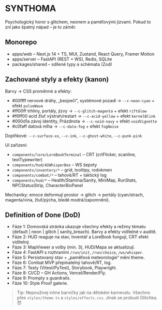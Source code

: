 # SYNTHOMA

Psychologický horor s glitchem, neonem a paměťovými jizvami. Pokud to zní jako špatný nápad – je to záměr.

## Monorepo

- apps/web – Next.js 14 + TS, MUI, Zustand, React Query, Framer Motion
- apps/server – FastAPI (REST + WS), Redis, SQLite
- packages/shared – sdílené typy a schémata (Zod)

## Zachované styly a efekty (kanon)

Barvy → CSS proměnné a efekty:

- #00ffff nervové dráhy, „bezpečí", systémové pozadí → `--c-neon-cyan` + efekt `pulseWave`
- #ff00ff trhliny, portály, jizvy → `--c-glitch-magenta` + efekt `riftGlow`
- #f6ff00 acid žluť výstrah/restart → `--c-acid-yellow` + efekt `kernelBlink`
- #000d1a závoj identity, Prázdnota → `--c-void-navy` + efekt `voidVignette`
- #c0faff datová mlha → `--c-data-fog` + efekt `fogNoise`

Doplňkové: `--c-surface-xx`, `--c-ink`, `--c-ghost-white`, `--c-punk-pink`

UI zařízení:

- `components/lore/LoreBookTerminal` – CRT (crtFlicker, scanline, textTypewriter)
- `components/hud/AIWhisperBox` – WS šepoty
- `components/inventory/*` – grid, tooltipy, rodokmen
- `components/combat/*` – tahově/RT + taktický log
- `components/hud/*` – Health/Stamina/Sanity, MiniMap, RunStats, NPCStatusStrip, CharacterBioPanel

Mechaniky: emoce deformují prostor → glitch → portály (cyan/strach, magenta/vina, žluť/pýcha, bledě modrá/zapomnění).

## Definition of Done (DoD)

- Fáze 1: Domovská stránka ukazuje všechny efekty a režimy tématu (default | neon | glitch | sanity_breach). Barvy a efekty viditelné v auditě.
- Fáze 2: HUD reaguje na stav, Inventář a LoreBook fungují, CRT efekt viditelný.
- Fáze 3: MapViewer a volby (min. 3), HUD/Mapa se aktualizují.
- Fáze 4: FastAPI s rozhraními `/run/init`, `/run/choice`, `/ws/whisper`.
- Fáze 5: Persistovaný stav + „paměťová meteorologie“ mění theme.
- Fáze 6: Combat MVP přepínatelný tahově/RT, log.
- Fáze 7: Testy (Vitest/PyTest), Storybook, Playwright.
- Fáze 8: CI/CD – GH Actions, Vercel/Render/Fly.
- Fáze 9: Prompty s guardrails.
- Fáze 10: Style Proof galerie.

> Tip: Nepoužívej inline barvičky jak na dětském karnevalu. Všechno přes `styles/theme.ts` a `styles/effects.css`. Jinak se probudí Glitchka. 😈
